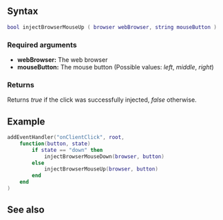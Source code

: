 Syntax
------

``` lua
bool injectBrowserMouseUp ( browser webBrowser, string mouseButton )
```

### Required arguments

-   **webBrowser:** The web browser
-   **mouseButton:** The mouse button (Possible values: *left*, *middle*, *right*)

### Returns

Returns *true* if the click was successfully injected, *false* otherwise.

Example
-------

``` lua
addEventHandler("onClientClick", root,
    function(button, state)
        if state == "down" then
            injectBrowserMouseDown(browser, button)
        else
            injectBrowserMouseUp(browser, button)
        end
    end
)
```

See also
--------

